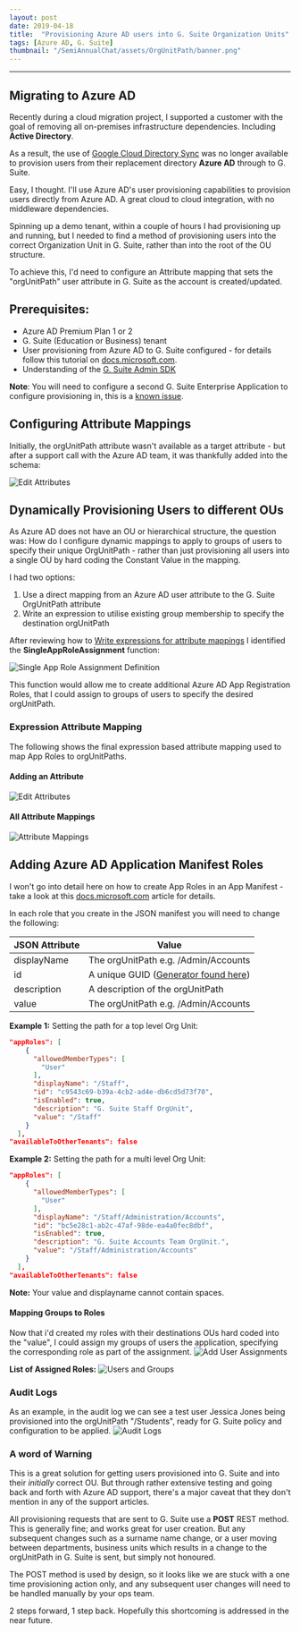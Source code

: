 ```yaml
---
layout: post
date: 2019-04-18
title:  "Provisioning Azure AD users into G. Suite Organization Units"
tags: [Azure AD, G. Suite]
thumbnail: "/SemiAnnualChat/assets/OrgUnitPath/banner.png"
---
```

___

## Migrating to Azure AD
Recently during a cloud migration project, I supported a customer with the goal of removing all on-premises infrastructure dependencies. Including **Active Directory**.

As a result, the use of [Google Cloud Directory Sync](https://tools.google.com/dlpage/dirsync/) was no longer available to provision users from their replacement directory **Azure AD** through to G. Suite.

Easy, I thought. I'll use Azure AD's user provisioning capabilities to provision users directly from Azure AD. A great cloud to cloud integration, with no middleware dependencies.

Spinning up a demo tenant, within a couple of hours I had provisioning up and running, but I needed to find a method of provisioning users into the correct Organization Unit in G. Suite, rather than into the root of the OU structure.

To achieve this, I'd need to configure an Attribute mapping that sets the "orgUnitPath" user attribute in G. Suite as the account is created/updated.

## Prerequisites:
* Azure AD Premium Plan 1 or 2
* G. Suite (Education or Business) tenant
* User provisioning from Azure AD to G. Suite configured - for details follow this tutorial on [docs.microsoft.com](https://docs.microsoft.com/en-us/azure/active-directory/saas-apps/google-apps-provisioning-tutorial).
* Understanding of the [G. Suite Admin SDK](https://developers.google.com/admin-sdk/directory/v1/guides/manage-users)

**Note**: You will need to configure a second G. Suite Enterprise Application to configure provisioning in, this is a [known issue](https://github.com/MicrosoftDocs/azure-docs/issues/7763#issuecomment-398932730).

## Configuring Attribute Mappings

Initially, the orgUnitPath attribute wasn't available as a target attribute - but after a support call with the Azure AD team, it was thankfully added into the schema:

![Edit Attributes](/SemiAnnualChat/assets/OrgUnitPath/EditAttribute2.png "Edit Attributes")

## Dynamically Provisioning Users to different OUs
As Azure AD does not have an OU or hierarchical structure, the question was: How do I configure dynamic mappings to apply to groups of users to specify their unique OrgUnitPath - rather than just provisioning all users into a single OU by hard coding the Constant Value in the mapping.

I had two options:
1. Use a direct mapping from an Azure AD user attribute to the G. Suite OrgUnitPath attribute
2. Write an expression to utilise existing group membership to specify the destination orgUnitPath

After reviewing how to [Write expressions for attribute mappings](https://docs.microsoft.com/en-us/azure/active-directory/manage-apps/functions-for-customizing-application-data) I identified the **SingleAppRoleAssignment** function:

![Single App Role Assignment Definition](/SemiAnnualChat/assets/OrgUnitPath/SingleAppRoleAssignment.png "Single App Role Assignment Definition")

This function would allow me to create additional Azure AD App Registration Roles, that I could assign to groups of users to specify the desired orgUnitPath.

### Expression Attribute Mapping
The following shows the final expression based attribute mapping used to map App Roles to orgUnitPaths.

#### Adding an Attribute
![Edit Attributes](/SemiAnnualChat/assets/OrgUnitPath/EditAttribute3.png "Edit Attributes")
#### All Attribute Mappings
![Attribute Mappings](/SemiAnnualChat/assets/OrgUnitPath/AttributeMapping.png "Attribute Mappings")

## Adding Azure AD Application Manifest Roles

I won't go into detail here on how to create App Roles in an App Manifest - take a look at this [docs.microsoft.com](https://docs.microsoft.com/en-us/azure/active-directory/develop/howto-add-app-roles-in-azure-ad-apps) article for details.

In each role that you create in the JSON manifest you will need to change the following:

JSON Attribute | Value
------------ | -------------
displayName | The orgUnitPath e.g. /Admin/Accounts
id | A unique GUID ([Generator found here](https://www.guidgenerator.com/online-guid-generator.aspx))
description | A description of the orgUnitPath
value | The orgUnitPath e.g. /Admin/Accounts

**Example 1:**
Setting the path for a top level Org Unit:

```json
"appRoles": [
    {
      "allowedMemberTypes": [
        "User"
      ],
      "displayName": "/Staff",
      "id": "c9543c69-b39a-4cb2-ad4e-db6cd5d73f70",
      "isEnabled": true,
      "description": "G. Suite Staff OrgUnit",
      "value": "/Staff"
    }
  ],
"availableToOtherTenants": false
```

**Example 2:**
Setting the path for a multi level Org Unit:

```json
"appRoles": [
    {
      "allowedMemberTypes": [
        "User"
      ],
      "displayName": "/Staff/Administration/Accounts",
      "id": "bc5e28c1-ab2c-47af-98de-ea4a0fec8dbf",
      "isEnabled": true,
      "description": "G. Suite Accounts Team OrgUnit.",
      "value": "/Staff/Administration/Accounts"
    }
  ],
"availableToOtherTenants": false
```

**Note:** Your value and displayname cannot contain spaces.

#### Mapping Groups to Roles
Now that i'd created my roles with their destinations OUs hard coded into the "value", I could assign my groups of users the application, specifying the corresponding role as part of the assignment.
![Add User Assignments](/SemiAnnualChat/assets/OrgUnitPath/AddAssignment.png "Add User Assignments")

**List of Assigned Roles:**
![Users and Groups](/SemiAnnualChat/assets/OrgUnitPath/UsersAndGroups.png "Users and Groups")

### Audit Logs
As an example, in the audit log we can see a test user Jessica Jones being provisioned into the orgUnitPath "/Students", ready for G. Suite policy and configuration to be applied.
![Audit Logs](/SemiAnnualChat/assets/OrgUnitPath/AuditLog.png "Audit Logs")

### A word of Warning
This is a great solution for getting users provisioned into G. Suite and  into their _initially_ correct OU. But through rather extensive testing and going back and forth with Azure AD support, there's a major caveat that they don't mention in any of the support articles.

All provisioning requests that are sent to G. Suite use a **POST** REST method. This is generally fine; and works great for user creation. But any subsequent changes such as a surname name change, or a user moving between departments, business units which results in a change to the orgUnitPath in G. Suite is sent, but simply not honoured.

The POST method is used by design, so it looks like we are stuck with a one time provisioning action only, and any subsequent user changes will need to be handled manually by your ops team.

2 steps forward, 1 step back. Hopefully this shortcoming is addressed in the near future.